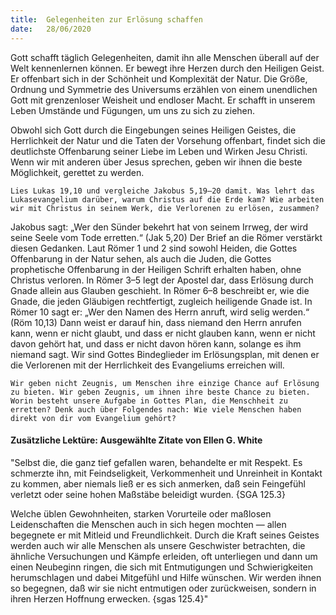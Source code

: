 ```yaml
---
title:  Gelegenheiten zur Erlösung schaffen
date:   28/06/2020
---
```


Gott schafft täglich Gelegenheiten, damit ihn alle Menschen überall auf der Welt kennenlernen können. Er bewegt ihre Herzen durch den Heiligen Geist. Er offenbart sich in der Schönheit und Komplexität der Natur. Die Größe, Ordnung und Symmetrie des Universums erzählen von einem unendlichen Gott mit grenzenloser Weisheit und endloser Macht. Er schafft in unserem Leben Umstände und Fügungen, um uns zu sich zu ziehen.

Obwohl sich Gott durch die Eingebungen seines Heiligen Geistes, die Herrlichkeit der Natur und die Taten der Vorsehung offenbart, findet sich die deutlichste Offenbarung seiner Liebe im Leben und Wirken Jesu Christi. Wenn wir mit anderen über Jesus sprechen, geben wir ihnen die beste Möglichkeit, gerettet zu werden.

`Lies Lukas 19,10 und vergleiche Jakobus 5,19–20 damit. Was lehrt das Lukasevangelium darüber, warum Christus auf die Erde kam? Wie arbeiten wir mit Christus in seinem Werk, die Verlorenen zu erlösen, zusammen?`

Jakobus sagt: „Wer den Sünder bekehrt hat von seinem Irrweg, der wird seine Seele vom Tode erretten.“ (Jak 5,20) Der Brief an die Römer verstärkt diesen Gedanken. Laut Römer 1 und 2 sind sowohl Heiden, die Gottes Offenbarung in der Natur sehen, als auch die Juden, die Gottes prophetische Offenbarung in der Heiligen Schrift erhalten haben, ohne Christus verloren. In Römer 3–5 legt der Apostel dar, dass Erlösung durch Gnade allein aus Glauben geschieht. In Römer 6–8 beschreibt er, wie die Gnade, die jeden Gläubigen rechtfertigt, zugleich heiligende Gnade ist. In Römer 10 sagt er: „Wer den Namen des Herrn anruft, wird selig werden.“ (Röm 10,13) Dann weist er darauf hin, dass niemand den Herrn anrufen kann, wenn er nicht glaubt, und dass er nicht glauben kann, wenn er nicht davon gehört hat, und dass er nicht davon hören kann, solange es ihm niemand sagt. Wir sind Gottes Bindeglieder im Erlösungsplan, mit denen er die Verlorenen mit der Herrlichkeit des Evangeliums erreichen will.

`Wir geben nicht Zeugnis, um Menschen ihre einzige Chance auf Erlösung zu bieten. Wir geben Zeugnis, um ihnen ihre beste Chance zu bieten. Worin besteht unsere Aufgabe in Gottes Plan, die Menschheit zu erretten? Denk auch über Folgendes nach: Wie viele Menschen haben direkt von dir vom Evangelium gehört?`

#### Zusätzliche Lektüre: Ausgewählte Zitate von Ellen G. White

"Selbst die, die ganz tief gefallen waren, behandelte er mit Respekt. Es schmerzte ihn, mit Feindseligkeit, Verkommenheit und Unreinheit in Kontakt zu kommen, aber niemals ließ er es sich anmerken, daß sein Feingefühl verletzt oder seine hohen Maßstäbe beleidigt wurden. {SGA 125.3}

Welche üblen Gewohnheiten, starken Vorurteile oder maßlosen Leidenschaften die Menschen auch in sich hegen mochten — allen begegnete er mit Mitleid und Freundlichkeit. Durch die Kraft seines Geistes werden auch wir alle Menschen als unsere Geschwister betrachten, die ähnliche Versuchungen und Kämpfe erleiden, oft unterliegen und dann um einen Neubeginn ringen, die sich mit Entmutigungen und Schwierigkeiten herumschlagen und dabei Mitgefühl und Hilfe wünschen. Wir werden ihnen so begegnen, daß wir sie nicht entmutigen oder zurückweisen, sondern in ihren Herzen Hoffnung erwecken. {sgas 125.4}"